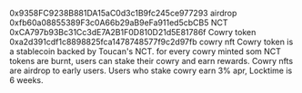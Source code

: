 0x9358FC9238B881DA15aC0d3c1B9fc245ce977293   airdrop
0xfb60a08855389F3c0A66b29aB9eFa911ed5cbCB5 NCT 
0xCA797b93Bc31Cc3dE7A2B1F0D810D21d5E81786f Cowry token
0xa2d391cdf1c8898825fca1478748577f9c2d97fb cowry nft
Cowry token is a stablecoin backed by Toucan's NCT. for  every cowry minted som NCT tokens are burnt, users can stake their cowry and earn rewards.
Cowry nfts are airdrop to early users.
Users who stake cowry earn 3% apr, Locktime is 6 weeks.
